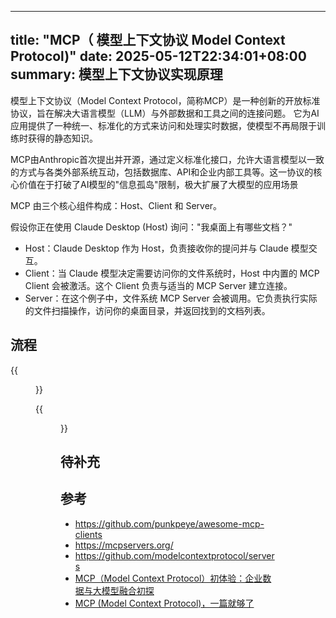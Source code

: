
---
title: "MCP（ 模型上下文协议 Model Context Protocol)"
date: 2025-05-12T22:34:01+08:00
summary: 模型上下文协议实现原理
---


模型上下文协议（Model Context Protocol，简称MCP）是一种创新的开放标准协议，旨在解决大语言模型（LLM）与外部数据和工具之间的连接问题。
它为AI应用提供了一种统一、标准化的方式来访问和处理实时数据，使模型不再局限于训练时获得的静态知识。


MCP由Anthropic首次提出并开源，通过定义标准化接口，允许大语言模型以一致的方式与各类外部系统互动，包括数据库、API和企业内部工具等。这一协议的核心价值在于打破了AI模型的"信息孤岛"限制，极大扩展了大模型的应用场景




MCP 由三个核心组件构成：Host、Client 和 Server。

假设你正在使用 Claude Desktop (Host) 询问："我桌面上有哪些文档？"

- Host：Claude Desktop 作为 Host，负责接收你的提问并与 Claude 模型交互。
- Client：当 Claude 模型决定需要访问你的文件系统时，Host 中内置的 MCP Client 会被激活。这个 Client 负责与适当的 MCP Server 建立连接。
- Server：在这个例子中，文件系统 MCP Server 会被调用。它负责执行实际的文件扫描操作，访问你的桌面目录，并返回找到的文档列表。



## 流程

{{<figure src="./mcp_process.png#center" width=800px >}}

{{<figure src="./mcp-process_example.png#center" width=800px >}}

## 待补充


## 参考
- https://github.com/punkpeye/awesome-mcp-clients
- https://mcpservers.org/
- https://github.com/modelcontextprotocol/servers
- [MCP（Model Context Protocol）初体验：企业数据与大模型融合初探](https://www.cnblogs.com/CareySon/p/18805011/mcp_for_crm_demo)
- [MCP (Model Context Protocol)，一篇就够了](https://zhuanlan.zhihu.com/p/29001189476)